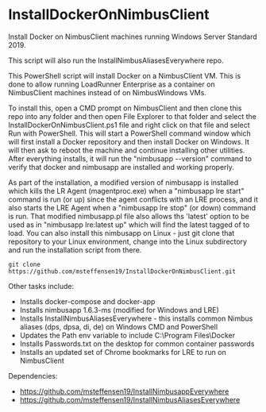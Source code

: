 # InstallDockerOnNimbusClient
Install Docker on NimbusClient machines running Windows Server Standard 2019.

This script will also run the InstallNimbusAliasesEverywhere repo.

This PowerShell script will install Docker on a NimbusClient VM.
This is done to allow running LoadRunner Enterprise as a container
on NimbusClient machines instead of on NimbusWindows VMs.

To install this, open a CMD prompt on NimbusClient and then clone this repo
into any folder and then open File Explorer to that folder and 
select the InstallDockerOnNimbusClient.ps1 file and right click
on that file and select Run with PowerShell. This will start a PowerShell
command window which will first install a Docker repository and then
install Docker on Windows. It will then ask to reboot the machine and
continue installing other utilities. After everything installs, it
will run the "nimbusapp --version" command to verify that docker
and nimbusapp are installed and working properly.

As part of the installation, a modified version of nimbusapp is
installed which kills the LR Agent (magentproc.exe) when a "nimbusapp 
lre start" command is run (or up) since the agent conflicts with an LRE process,
and it also starts the LRE Agent when a "nimbusapp lre stop" (or down) command is run.
That modified nimbusapp.pl file also allows ths 'latest' option to be used as in
"nimbusapp lre:latest up" which will find the latest tagged of to load.
You can also install this nimbusapp on Linux - just git clone that repository
to your Linux environment, change into the Linux subdirectory and run the installation
script from there.

    git clone https://github.com/msteffensen19/InstallDockerOnNimbusClient.git

Other tasks include:
* Installs docker-compose and docker-app
* Installs nimbusapp 1.6.3-ms (modified for Windows and LRE)
* Installs InstallNimbusAliasesEverywhere - this installs common Nimbus aliases (dps, dpsa, di, de) on Windows CMD and PowerShell
* Updates the Path env variable to include C:\Program Files\Docker
* Installs Passwords.txt on the desktop for common container passwords
* Installs an updated set of Chrome bookmarks for LRE to run on NimbusClient

Dependencies:
* https://github.com/msteffensen19/InstallNimbusappEverywhere
* https://github.com/msteffensen19/InstallNimbusAliasesEverywhere

